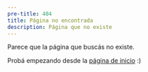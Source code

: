 ```yaml
---
pre-title: 404
title: Página no encontrada
description: Página que no existe
---
```


Parece que la página que buscás no existe.

Probá empezando desde la [página de inicio](/es) :)
